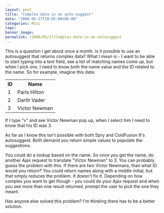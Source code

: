 ```yaml
---
layout: post
title: "Complex data in an auto-suggest"
date: "2008-05-27T10:05:00+06:00"
categories: Misc 
tags: 
banner_image: 
permalink: /2008/05/27/Complex-data-in-an-autosuggest
---
```


This is a question I get about once a month. Is it possible to use an autosuggest that returns complex data? What I mean is - I want to be able to start typing into a text field, see a list of matching names come up, but when I pick one, I need to know both the name value and the ID related to the name. So for example, imagine this data:

<table>
<tr>
<th>ID</th><th>Name</th>
</tr>
<tr>
<td>1</td><td>Paris Hilton</td>
</tr>
<tr>
<td>2</td><td>Darth Vader</td>
</tr>
<tr>
<td>3</td><td>Victor Newman</td>
</tr>
</table>

If I type "v" and see Victor Newman pop up, when I select him I need to know that his ID was 3.

As far as I know this isn't possible with both Spry and ColdFusion 8's autosuggest. Both demand you return simple values to populate the suggestions. 

You could do a lookup based on the name. So once you get the name, do another Ajax request to translate "Victor Newman" to 3. You can probably guess the problem with this. If there are two Victor Newmans, than what ID would you return? You could return names along with a middle initial, but that simply reduces the problem. It doesn't fix it. Depending on how complex you want to get though - you could do your Ajax request and when you see more than one result returned, prompt the user to pick the one they meant. 

Has anyone else solved this problem? I'm thinking there has to be a better solution.